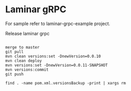 # Laminar gRPC

For sample refer to laminar-grpc-example project.

Release laminar grpc
```shell script

merge to master
git pull
mvn clean versions:set -DnewVersion=0.0.10
mvn clean deploy
mvn versions:set -DnewVersion=0.0.11-SNAPSHOT
mvn versions:commit 
git push

find . -name pom.xml.versionsBackup -print | xargs rm 

```